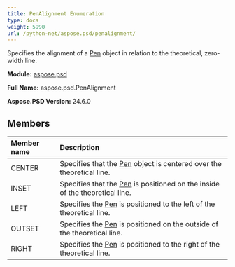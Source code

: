 ```yaml
---
title: PenAlignment Enumeration
type: docs
weight: 5990
url: /python-net/aspose.psd/penalignment/
---
```


Specifies the alignment of a [Pen](/psd/python-net/aspose.psd/pen/) object in relation to the theoretical, zero-width line.

**Module:** [aspose.psd](/psd/python-net/aspose.psd/)

**Full Name:** aspose.psd.PenAlignment

**Aspose.PSD Version:** 24.6.0

## **Members**
| **Member name** | **Description** |
| :- | :- |
| CENTER | Specifies that the [Pen](/psd/python-net/aspose.psd/pen/) object is centered over the theoretical line. |
| INSET | Specifies that the [Pen](/psd/python-net/aspose.psd/pen/) is positioned on the inside of the theoretical line. |
| LEFT | Specifies the [Pen](/psd/python-net/aspose.psd/pen/) is positioned to the left of the theoretical line. |
| OUTSET | Specifies the [Pen](/psd/python-net/aspose.psd/pen/) is positioned on the outside of the theoretical line. |
| RIGHT | Specifies the [Pen](/psd/python-net/aspose.psd/pen/) is positioned to the right of the theoretical line. |

